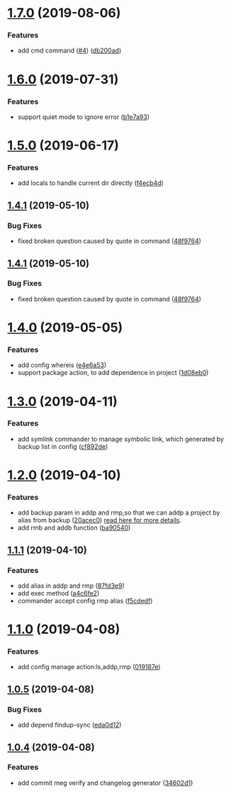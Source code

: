 # [1.7.0](https://github.com/brizer/multi-repo-git/compare/1.6.0...1.7.0) (2019-08-06)


### Features

* add cmd command ([#4](https://github.com/brizer/multi-repo-git/issues/4)) ([db200ad](https://github.com/brizer/multi-repo-git/commit/db200ad))



# [1.6.0](https://github.com/brizer/multi-repo-git/compare/1.5.0...1.6.0) (2019-07-31)


### Features

* support quiet mode to ignore error ([b1e7a93](https://github.com/brizer/multi-repo-git/commit/b1e7a93))



# [1.5.0](https://github.com/brizer/multi-repo-git/compare/1.4.1...1.5.0) (2019-06-17)


### Features

* add locals to handle current dir directly ([f4ecb4d](https://github.com/brizer/multi-repo-git/commit/f4ecb4d))



## [1.4.1](https://github.com/brizer/multi-repo-git/compare/1.4.0...1.4.1) (2019-05-10)


### Bug Fixes

* fixed broken question caused by quote in command ([48f9764](https://github.com/brizer/multi-repo-git/commit/48f9764))



## [1.4.1](https://github.com/brizer/multi-repo-git/compare/1.4.0...1.4.1) (2019-05-10)


### Bug Fixes

* fixed broken question caused by quote in command ([48f9764](https://github.com/brizer/multi-repo-git/commit/48f9764))



# [1.4.0](https://github.com/brizer/multi-repo-git/compare/1.3.0...1.4.0) (2019-05-05)


### Features

* add config whereis ([e4e6a53](https://github.com/brizer/multi-repo-git/commit/e4e6a53))
* support package action, to add dependence in project ([1d08eb0](https://github.com/brizer/multi-repo-git/commit/1d08eb0))



# [1.3.0](https://github.com/brizer/multi-repo-git/compare/1.1.1...1.3.0) (2019-04-11)


### Features


* add symlink commander to manage symbolic link, which generated by backup list in config ([cf892de](https://github.com/brizer/multi-repo-git/commit/cf892de))





# [1.2.0](https://github.com/brizer/multi-repo-git/compare/1.1.1...1.2.0) (2019-04-10)


### Features

* add backup param in addp and rmp,so that we can addp a project by alias from backup ([20acec0](https://github.com/brizer/multi-repo-git/commit/20acec0)) [read here for more details](docs/backup.md).
* add rmb and addb function ([ba90540](https://github.com/brizer/multi-repo-git/commit/ba90540))



## [1.1.1](https://github.com/brizer/multi-repo-git/compare/1.1.0...1.1.1) (2019-04-10)


### Features

* add alias in addp and rmp ([87fd3e9](https://github.com/brizer/multi-repo-git/commit/87fd3e9))
* add exec method ([a4c6fe2](https://github.com/brizer/multi-repo-git/commit/a4c6fe2))
* commander accept config rmp alias ([f5cdedf](https://github.com/brizer/multi-repo-git/commit/f5cdedf))



# [1.1.0](https://github.com/brizer/multi-repo-git/compare/1.0.5...1.1.0) (2019-04-08)


### Features

* add config manage action:ls,addp,rmp ([019187e](https://github.com/brizer/multi-repo-git/commit/019187e))




## [1.0.5](https://github.com/brizer/multi-repo-git/compare/1.0.4...1.0.5) (2019-04-08)


### Bug Fixes

* add depend findup-sync ([eda0d12](https://github.com/brizer/multi-repo-git/commit/eda0d12))



## [1.0.4](https://github.com/brizer/multi-repo-git/compare/34602d1...1.0.4) (2019-04-08)


### Features

* add commit meg verify and changelog generator ([34602d1](https://github.com/brizer/multi-repo-git/commit/34602d1))



